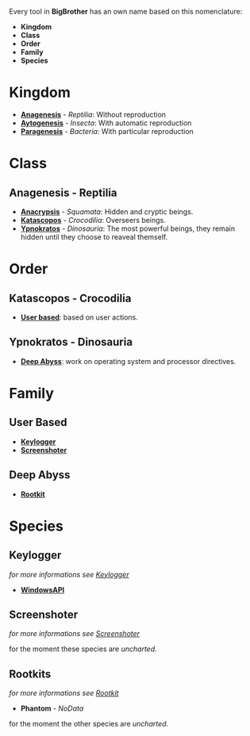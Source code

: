 Every tool in **BigBrother** has an own name based on this nomenclature:
* **Kingdom**
* **Class**
* **Order**
* **Family**
* **Species**

# Kingdom
* [**Anagenesis**](#anagenesis-reptilia) - *Reptilia*: Without reproduction
* [**Aytogenesis**](#aytogenesis-insecta) - *Insecta*: With automatic reproduction
* [**Paragenesis**](#paragenesis-bacteria) - *Bacteria*: With particular reproduction

# Class
## Anagenesis - Reptilia
* [**Anacrypsis**](#anacrypsis-squamata) - *Squamata*: Hidden and cryptic beings.
* [**Katascopos**](#katascopos-crocodilia) - *Crocodilia*: Overseers beings. 
* [**Ypnokratos**](#ypnokratos-dinosauria) - *Dinosauria*: The most powerful beings, they remain hidden until they choose to reaveal themself.

# Order
## Katascopos - Crocodilia
* [**User based**](#user-based): based on user actions.

## Ypnokratos - Dinosauria
* [**Deep Abyss**](#deep-abyss): work on operating system and processor directives.

# Family
## User Based
* [**Keylogger**](#keylogger)
* [**Screenshoter**](#screenshoter)

## Deep Abyss
* [**Rootkit**](#rootkit)

# Species
## Keylogger
*for more informations see [Keylogger](anagenesis/katascopos/user_based/keylogger/keylogger.md)*
* [**WindowsAPI**](anagenesis/katascopos/user_based/keylogger/windows_api/windows_api.md)

## Screenshoter
*for more informations see [Screenshoter](anagenesis/katascopos/user_based/screenshoter/screenshoter.md)*

for the moment these species are *uncharted*.

## Rootkits
*for more informations see [Rootkit](anagenesis/ypnokratos/deep_abyss/rootkit/rootkit.md)*
* **Phantom** - *NoData*

for the moment the other species are *uncharted*.
